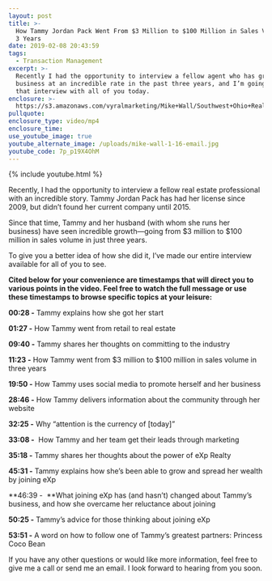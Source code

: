 ```yaml
---
layout: post
title: >-
  How Tammy Jordan Pack Went From $3 Million to $100 Million in Sales Volume in
  3 Years
date: 2019-02-08 20:43:59
tags:
  - Transaction Management
excerpt: >-
  Recently I had the opportunity to interview a fellow agent who has grown her
  business at an incredible rate in the past three years, and I’m going to share
  that interview with all of you today.
enclosure: >-
  https://s3.amazonaws.com/vyralmarketing/Mike+Wall/Southwest+Ohio+Real+Estate+Expert-+Tammy+Jordan+Pack+Shares+Her+Incredible+Story.mp4
pullquote:
enclosure_type: video/mp4
enclosure_time:
use_youtube_image: true
youtube_alternate_image: /uploads/mike-wall-1-16-email.jpg
youtube_code: 7p_p19X4OhM
---
```


{% include youtube.html %}

Recently, I had the opportunity to interview a fellow real estate professional with an incredible story. Tammy Jordan Pack has had her license since 2009, but didn’t found her current company until 2015.

Since that time, Tammy and her husband (with whom she runs her business) have seen incredible growth—going from $3 million to $100 million in sales volume in just three years.&nbsp;

To give you a better idea of how she did it, I’ve made our entire interview available for all of you to see.&nbsp;

**Cited below for your convenience are timestamps that will direct you to various points in the video. Feel free to watch the full message or use these timestamps to browse specific topics at your leisure:&nbsp;**

**00:28 -** Tammy explains how she got her start

**01:27 -** How Tammy went from retail to real estate

**09:40 -** Tammy shares her thoughts on committing to the industry

**11:23 -** How Tammy went from $3 million to $100 million in sales volume in three years

**19:50 -** How Tammy uses social media to promote herself and her business

**28:46 -** How Tammy delivers information about the community through her website

**32:25 -** Why “attention is the currency of [today]”

**33:08 -** &nbsp;How Tammy and her team get their leads through marketing

**35:18 -** Tammy shares her thoughts about the power of eXp Realty

**45:31 -** Tammy explains how she’s been able to grow and spread her wealth by joining eXp

**46:39 - &nbsp;**What joining eXp has (and hasn’t) changed about Tammy’s business, and how she overcame her reluctance about joining

**50:25 -** Tammy’s advice for those thinking about joining eXp

**53:51 -** A word on how to follow one of Tammy’s greatest partners: Princess Coco Bean

If you have any other questions or would like more information, feel free to give me a call or send me an email. I look forward to hearing from you soon.